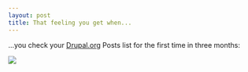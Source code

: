 ```yaml
---
layout: post
title: That feeling you get when...
---
```


<!--more-->

...you check your [Drupal.org][1] Posts list for the first time in three months:

![][2]

[1]: https://www.drupal.org
[2]: https://user-images.githubusercontent.com/243532/47865734-f9dde000-ddca-11e8-91f6-1b1acdfa84bf.png
